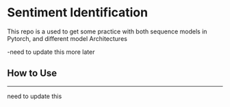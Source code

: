 # Sentiment Identification

This repo is a used to get some practice with both sequence models in Pytorch, and different model Architectures

-need to update this more later

## How to Use
---------------------
need to update this

